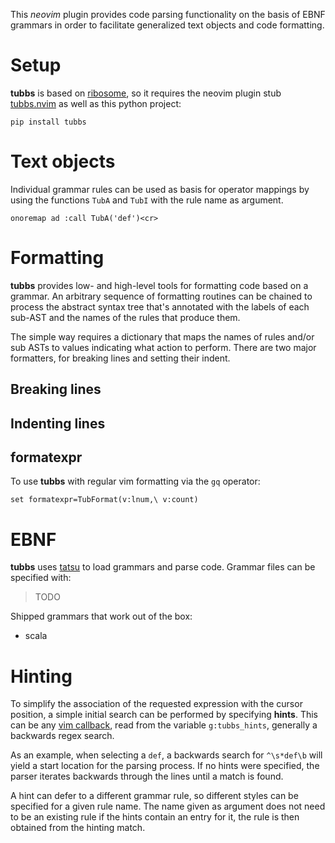 This *neovim* plugin provides code parsing functionality on the basis of EBNF
grammars in order to facilitate generalized text objects and code formatting.

# Setup

**tubbs** is based on [ribosome], so it requires the neovim plugin stub
[tubbs.nvim] as well as this python project:

```
pip install tubbs
```

# Text objects

Individual grammar rules can be used as basis for operator mappings by using
the functions `TubA` and `TubI` with the rule name as argument.

```viml
onoremap ad :call TubA('def')<cr>
```

# Formatting
**tubbs** provides low- and high-level tools for formatting code based on a
grammar.
An arbitrary sequence of formatting routines can be chained to process the
abstract syntax tree that's annotated with the labels of each sub-AST and the
names of the rules that produce them.

The simple way requires a dictionary that maps the names of rules and/or sub
ASTs to values indicating what action to perform. There are two major
formatters, for breaking lines and setting their indent.

## Breaking lines

## Indenting lines

## formatexpr
To use **tubbs** with regular vim formatting via the `gq` operator:
```viml
set formatexpr=TubFormat(v:lnum,\ v:count)
```

# EBNF

**tubbs** uses [tatsu] to load grammars and parse code. Grammar files can be
specified with:

> TODO

Shipped grammars that work out of the box:
* scala

# Hinting

To simplify the association of the requested expression with the cursor
position, a simple initial search can be performed by specifying **hints**.
This can be any [vim callback][callback], read from the variable
`g:tubbs_hints`, generally a backwards regex search.

As an example, when selecting a `def`, a backwards search for `^\s*def\b` will
yield a start location for the parsing process.
If no hints were specified, the parser iterates backwards through the lines
until a match is found.

A hint can defer to a different grammar rule, so different styles can be
specified for a given rule name. The name given as argument does not need to be
an existing rule if the hints contain an entry for it, the rule is then
obtained from the hinting match.

[ribosome]: https://github.com/tek/ribosome
[tubbs.nvim]: https://github.com/tek/tubbs.nvim
[tatsu]: https://github.com/neogeny/TatSu
[callback]: https://github.com/tek/ribosome#callbacks
